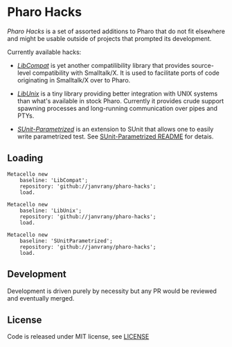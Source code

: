 # Pharo Hacks

*Pharo Hacks* is a set of assorted additions to Pharo that do not fit elsewhere and might be usable outside of projects that prompted its development.

Currently available hacks:

 * *[LibCompat](src/LibCompat)* is yet another compatilibility library that provides source-level compatibility with Smalltalk/X. It is used to facilitate ports of code originating in Smalltalk/X over to Pharo.

 * *[LibUnix](src/LibUnix)* is a tiny library providing better integration with UNIX systems than what's available in stock Pharo. Currently it provides crude support spawning processes and long-running communication over pipes and PTYs.

 * *[SUnit-Parametrized](src/SUnit-Parametrized)* is an extension to SUnit that allows one to easily write parametrized test. See [SUnit-Parametrized README](README-SUnit-Parametrized.md) for detais.

## Loading

```
Metacello new
   	baseline: 'LibCompat';
   	repository: 'github://janvrany/pharo-hacks';
   	load.

Metacello new
   	baseline: 'LibUnix';
   	repository: 'github://janvrany/pharo-hacks';
   	load.

Metacello new
	baseline: 'SUnitParametrized';
	repository: 'github://janvrany/pharo-hacks';
	load.
```


## Development

 Development is driven purely by necessity but any PR would be reviewed and
 eventually merged.

## License

 Code is released under MIT license, see [LICENSE](LICENSE)
